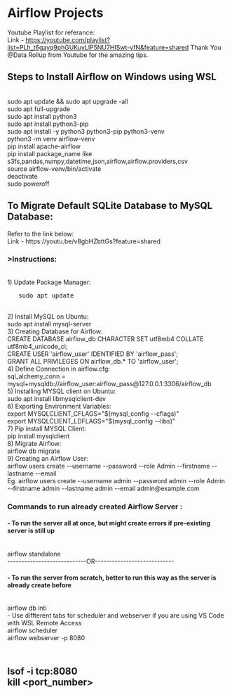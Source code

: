  <style>
    .tab {
      tab-size: 4;
    }
  </style>

# Airflow Projects
Youtube Playlist for referance:
<br>Link - https://youtube.com/playlist?list=PLh_t6gayq9phGUKuyLlP5NU7HISwt-yfN&feature=shared
Thank You @Data Rollup from Youtube for the amazing tips.

<h2>Steps to Install Airflow on Windows using WSL</h2>

<br>sudo apt update && sudo apt upgrade -all
<br>sudo apt full-upgrade
<br>sudo apt install python3
<br>sudo apt install python3-pip
<br>sudo apt install -y python3 python3-pip python3-venv
<br>python3 -m venv airflow-venv
<br>pip install apache-airflow
<br>pip install package_name like s3fs,pandas,numpy,datetime,json,airflow,airflow.providers,csv
<br>source airflow-venv/bin/activate
<br>deactivate
<br>sudo poweroff 

<h2>To Migrate Default SQLite Database to MySQL Database:</h2>
Refer to the link below:
<br>Link - https://youtu.be/v8gbHZbttGs?feature=shared
<h3>>Instructions:</h3>
<br>1) Update Package Manager: 
<br> <pre class="tab">   sudo apt update </pre>
<br>2) Install MySQL on Ubuntu: 
<br>    sudo apt install mysql-server
<br>3) Creating Database for Airflow:
<br>    CREATE DATABASE airflow_db CHARACTER SET utf8mb4 COLLATE utf8mb4_unicode_ci;
<br>    CREATE USER 'airflow_user' IDENTIFIED BY 'airflow_pass';
<br>    GRANT ALL PRIVILEGES ON airflow_db.* TO 'airflow_user';
<br>4) Define Connection in airflow.cfg:
<br>    sql_alchemy_conn = mysql+mysqldb://airflow_user:airflow_pass@127.0.0.1:3306/airflow_db
<br>5) Installing MYSQL client on Ubuntu:
<br>    sudo apt install libmysqlclient-dev
<br>6) Exporting Environment Variables:
<br>    export MYSQLCLIENT_CFLAGS="$(mysql_config --cflags)"
<br>    export MYSQLCLIENT_LDFLAGS="$(mysql_config --libs)"
<br>7) Pip install MYSQL Client:
<br>    pip install mysqlclient
<br>8) Migrate Airflow:
<br>    airflow db migrate
<br>9) Creating an Airflow User:
<br>    airflow users create --username <Username> --password <Password> --role Admin --firstname <FirsName> --lastname <LastName> --email <Email>
<br>    Eg. airflow users create --username admin --password admin --role Admin --firstname admin --lastname admin --email admin@example.com

<h3>Commands to run already created Airflow Server :</h3>
<h4>- To run the server all at once, but might create errors if pre-existing server is still up</h4>
<br>airflow standalone
<br>----------------------------OR----------------------------
<h4>- To run the server from scratch, better to run this way as the server is already create before</h4> 
<br>airflow db inti
<br> - Use diffterent tabs for scheduler and webserver if you are using VS Code with WSL Remote Access 
<br>airflow scheduler
<br>airflow webserver -p 8080


<br>lsof -i tcp:8080
<br>kill <port_number>
--------------------------------------------------------------------------


